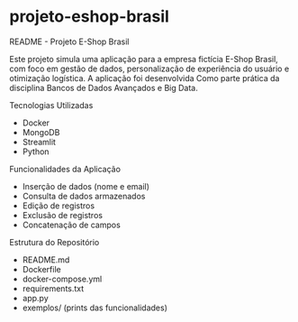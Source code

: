 # projeto-eshop-brasil
README - Projeto E-Shop Brasil

Este projeto simula uma aplicação para a empresa fictícia E-Shop Brasil, com foco em gestão de dados, personalização de experiência do usuário e otimização logística. A aplicação foi desenvolvida Como parte prática da disciplina Bancos de Dados Avançados e Big Data.

Tecnologias Utilizadas
- Docker
- MongoDB
- Streamlit
- Python

Funcionalidades da Aplicação
- Inserção de dados (nome e email)
- Consulta de dados armazenados
- Edição de registros
- Exclusão de registros
- Concatenação de campos

Estrutura do Repositório
- README.md
- Dockerfile
- docker-compose.yml
- requirements.txt
- app.py
- exemplos/ (prints das funcionalidades)

